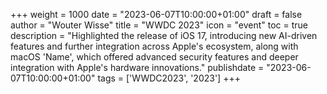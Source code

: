 +++
weight = 1000
date = "2023-06-07T10:00:00+01:00"
draft = false
author = "Wouter Wisse"
title = "WWDC 2023"
icon = "event"
toc = true
description = "Highlighted the release of iOS 17, introducing new AI-driven features and further integration across Apple's ecosystem, along with macOS 'Name', which offered advanced security features and deeper integration with Apple's hardware innovations."
publishdate = "2023-06-07T10:00:00+01:00"
tags = ['WWDC2023', '2023']
+++